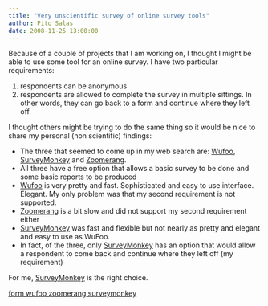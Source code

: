 ```yaml
---
title: "Very unscientific survey of online survey tools"
author: Pito Salas
date: 2008-11-25 13:00:00
---
```



Because of a couple of projects that I am working on, I thought I might be
able to use some tool for an online survey. I have two particular
requirements:

  1. respondents can be anonymous
  2. respondents are allowed to complete the survey in multiple sittings. In other words, they can go back to a form and continue where they left off.

I thought others might be trying to do the same thing so it would be nice to
share my personal (non scientific) findings:

  * The three that seemed to come up in my web search are: [Wufoo](<http://wufoo.com/>), [SurveyMonkey](<http://www.surveymonkey.com>) and [Zoomerang](<http://www.zoomerang.com/>).
  * All three have a free option that allows a basic survey to be done and some basic reports to be produced
  * [Wufoo](<http://wufoo.com/>) is very pretty and fast. Sophisticated and easy to use interface. Elegant. My only problem was that my second requirement is not supported.
  * [Zoomerang](<http://www.zoomerang.com/>) is a bit slow and did not support my second requirement either
  * [SurveyMonkey](<http://www.surveymonkey.com>) was fast and flexible but not nearly as pretty and elegant and easy to use as WuFoo.
  * In fact, of the three, only [SurveyMonkey](<http://www.surveymonkey.com>) has an option that would allow a respondent to come back and continue where they left off (my requirement)

For me, [SurveyMonkey](<http://www.surveymonkey.com>) is the right choice.

[form wufoo zoomerang
surveymonkey](<http://technorati.com/tag/form%20wufoo%20zoomerang%20surveymonkey>)


